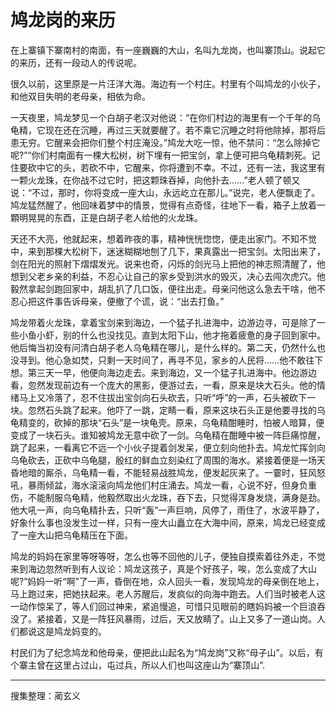 # 鸠龙岗的来历

在上寨镇下寨南村的南面，有一座巍巍的大山，名叫九龙岗，也叫寨顶山。说起它的来历，还有一段动人的传说呢。

很久以前，这里原是一片汪洋大海。海边有一个村庄。村里有个叫鸠龙的小伙子，和他双目失明的老母亲，相依为命。

一天夜里，鸠龙梦见一个白胡子老汉对他说：“在你们村边的海里有一个千年的乌龟精，它现在还在沉睡，再过三天就要醒了。若不乘它沉睡之时将他除掉，那将后患无穷。它醒来会把你们整个村庄淹没。”鸠龙大吃一惊，他不禁问：“怎么除掉它呢?”“你们村南面有一棵大松树，树下埋有一把宝剑，拿上便可把乌龟精刺死。记住要砍中它的头，若砍不中，它醒来，你将遭到不幸。不过，还有一法，我这里有一颗火龙珠，在你战不过它时，把这颗珠吞掉，向他扑去……”老人顿了顿又说：“不过，那时，你将变成一座大山，永远屹立在那儿。”说完，老人便飘走了。鸠龙猛然醒了，他回味着梦中的情景，觉得有点奇怪，往地下一看，箱子上放着一顆明晃晃的东酉，正是白胡子老人给他的火龙珠。

天还不大亮，他就起来，想着昨夜的事，精神恍恍惚惚，便走出家门。不知不觉中，来到那棵大松树下，迷迷糊糊地刨了几下，果真露出一把宝剑。太阳出来了，剑在阳光的照射下熠熠发光。说来也奇，闪烁的剑光马上把他的神志照清醒了，他想到父老乡亲的利益，不忍心让自己的家乡受到洪水的毁灭，决心去闯次虎穴。他毅然拿起剑跑回家中，胡乱扒了几口饭，便往出走。母亲问他这么急去干啥，他不忍心把这件事告诉母亲，便撤了个谎，说：“出去打鱼。”

鸠龙带着火龙珠，拿着宝剑来到海边，一个猛子扎进海中，边游边寻，可是除了一些小鱼小虾，别的什么也没找见。直到太阳下山，他才拖着疲惫的身子回到家中。他后悔当初没有问清白胡子老人乌龟精在哪儿，是什么样的。第二天，仍然什么也没寻到。他心急如焚，只剩一天时间了，再寻不见，家乡的人民将……他不敢往下想。第三天一早，他便向海边走去。来到海边，又一个猛子扎进海中。他边游边看，忽然发现前边有一个庞大的黑影，便游过去，一看，原来是块大石头。他的情绪马上又冷落了，忍不住拔出宝剑向石头砍去，只听“呼”的一声，石头被砍下一块。忽然石头跳了起来。他吓了一跳，定睛一看，原来这块石头正是他要寻找的乌龟精变的，砍掉的那块“石头”是一块龟壳。原来，乌龟精酣睡时，怕被人暗算，便变成了一块石头。谁知被鸠龙无意中砍了一剑。乌龟精在酣睡中被一阵巨痛惊醒，跳了起来，一看离它不远一个小伙子提着剑发呆，便立刻向他扑去。鸠龙忙挥剑向乌龟砍去，正砍中乌龟腿，殷红的鲜血立刻染红了周围的海水。紧接着便是一场天昏地暗的厮杀，乌龟精一看，不能轻易战胜鸠龙，便发起灰来了。一霎时，狂风怒吼，暴雨倾盆，海水滚滚向鸠龙他们村庄涌去。鸠龙一看，心说不好，但身负重伤，不能制服乌龟精，他毅然取出火龙珠，吞下去，只觉得浑身发烧，满身是劲。他大吼一声，向乌龟精扑去，只听“轰”一声巨响，风停了，雨住了，水波平静了，好象什么事也没发生过一样，只有一座大山矗立在大海中间，原来，鸠龙已经变成了一座大山把乌龟精压在下面。

鸠龙的妈妈在家里等呀等呀，怎么也等不回他的儿子，便独自摸索着往外走，不觉来到海边忽然听到有人议论：鸠龙这孩子，真是个好孩子，唉，怎么变成了大山呢?”妈妈一听“啊”了一声，昏倒在地，众人回头一看，发现鸠龙的母亲倒在地上，马上跑过来，把她扶起来。老人苏醒后，发疯似的向海中跑去。人们当时被老人这一动作惊呆了，等人们回过神来，紧追慢追，可惜只见眼前的瞎妈妈被一个巨浪吞没了。紧接着，又是一阵狂风暴雨，过后，天又放睛了。山上又多了一道山岗。人们都说这是鸠龙妈变的。

村民们为了纪念鸠龙和他母亲，便把此山起名为“鸠龙岗”又称“母子山”。以后，有个寨主曾在这里占过山，屯过兵，所以人们也叫这座山为“寨顶山”.

---

搜集整理：蔺玄义
